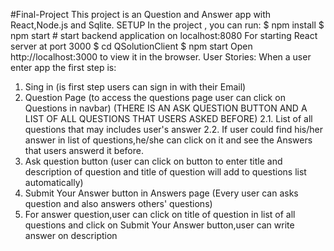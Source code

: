 #Final-Project
This project is an Question and Answer app with React,Node.js and Sqlite.
SETUP
In the project , you can run: $ npm install $ npm start # start backend application on localhost:8080
For starting React server at port 3000 $ cd QSolutionClient $ npm start Open http://localhost:3000 to view it in the browser.
User Stories:
When a user enter app the first step is:
1.	Sing in (is first step users can sign in with their Email)
2.	Question Page (to access the questions page user can click on Questions in navbar)
(THERE IS AN ASK QUESTION BUTTON AND A LIST OF ALL QUESTIONS THAT USERS ASKED BEFORE)
2.1. List of all questions that may includes user's answer
2.2. If user could find his/her answer in list of questions,he/she can click on it and see the Answers that users answerd it before.
3.	Ask question button (user can click on button to enter title and description of question and title of question will add to questions list automatically)
4.	Submit Your Answer button in Answers page (Every user can asks question and also answers others' questions)
5.	For answer question,user can click on title of question in list of all questions and click on Submit Your Answer button,user can write answer on description

